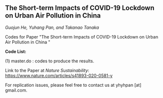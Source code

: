 ## The Short-term Impacts of COVID-19 Lockdown on Urban Air Pollution in China

*Guojun He, Yuhang Pan, and Takanao Tanaka*

Codes for Paper "The Short-term Impacts of COVID-19 Lockdown on Urban Air Pollution in China "

**Code List:** 

(1) master.do : codes to produce the results.

Link to the Paper at *Nature Sustainability*: https://www.nature.com/articles/s41893-020-0581-y

For replication issues, please feel free to contact us at yhyhpan [at] gmail.com.

